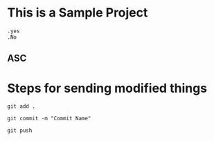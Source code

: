 # This is a Sample Project
    .yes
    .No

## ASC

# Steps for sending modified things
    git add .

    git commit -m "Commit Name"

    git push